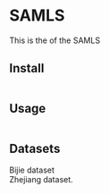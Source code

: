 # SAMLS

This is the of the SAMLS
## Install

```
```

## Usage

```
```

## Datasets

Bijie dataset<br>Zhejiang dataset.
